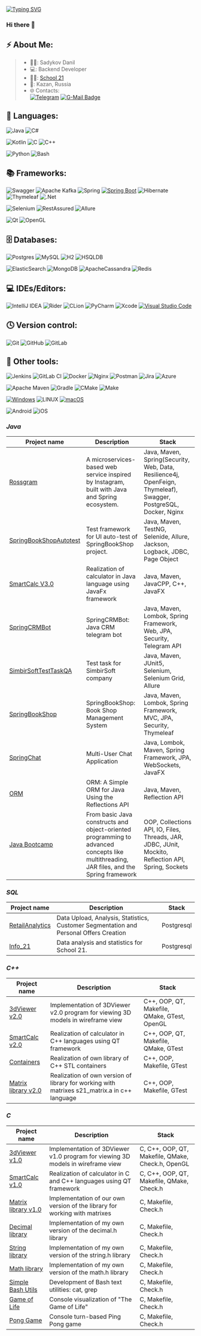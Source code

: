 [![Typing SVG](https://readme-typing-svg.herokuapp.com?font=Fira+Code&pause=1000&color=7B47F7&random=false&width=435&lines=Backend+Developer)](https://git.io/typing-svg)
### Hi there 👋

## ⚡ About Me:
>- 👨‍💻: Sadykov Danil
>- 💻: Backend Developer
>- 👨‍🎓: [School 21](https://21-school.ru/)
>- 🌆: Kazan, Russia
>- 🌐 Contacts:  
[![Telegram](https://img.shields.io/badge/Telegram-2CA5E0?style=for-the-badge&logo=telegram&logoColor=white)](https://t.me/heisyenberg)
[![G-Mail Badge](https://img.shields.io/badge/Gmail-D14836?style=for-the-badge&logo=gmail&logoColor=white)](mailto:heisyenberg@gmail.com)

## 🚀 Languages:

![Java](https://img.shields.io/badge/Java-ED8B00?style=for-the-badge&logo=openjdk&logoColor=white)
![C#](https://img.shields.io/badge/c%23-%23239120.svg?style=for-the-badge&logo=csharp&logoColor=white)

![Kotlin](https://img.shields.io/badge/kotlin-%237F52FF.svg?style=for-the-badge&logo=kotlin&logoColor=white)
![C](https://img.shields.io/badge/c-%2300599C.svg?style=for-the-badge&logo=c&logoColor=white)
![C++](https://img.shields.io/badge/C++-%2300599C.svg?style=for-the-badge&logo=c%2B%2B&logoColor=white)

![Python](https://img.shields.io/badge/python-3670A0?style=for-the-badge&logo=python&logoColor=ffdd54)
![Bash](https://img.shields.io/badge/bash-%23121011.svg?style=for-the-badge&logo=gnu-bash&logoColor=white)

## 📚 Frameworks:
![Swagger](https://img.shields.io/badge/-Swagger-%23Clojure?style=for-the-badge&logo=swagger&logoColor=white)
![Apache Kafka](https://img.shields.io/badge/Apache%20Kafka-000?style=for-the-badge&logo=apachekafka)
![Spring](https://img.shields.io/badge/spring-%236DB33F.svg?style=for-the-badge&logo=spring&logoColor=white)
[![Spring Boot](https://img.shields.io/badge/Spring%20Boot-6DB33F?style=for-the-badge&logo=springboot&logoColor=fff)](#)
![Hibernate](https://img.shields.io/badge/Hibernate-59666C?style=for-the-badge&logo=Hibernate&logoColor=white)
![Thymeleaf](https://img.shields.io/badge/Thymeleaf-%23005C0F.svg?style=for-the-badge&logo=Thymeleaf&logoColor=white)
![.Net](https://img.shields.io/badge/.NET-5C2D91?style=for-the-badge&logo=.net&logoColor=white)

![Selenium](https://img.shields.io/badge/-selenium-%43B02A?style=for-the-badge&logo=selenium&logoColor=white)
![RestAssured](https://img.shields.io/badge/-RestAssured-3DDC84?style=for-the-badge&logoColor=black)
![Allure](https://img.shields.io/badge/Allure-FCC624?style=for-the-badge&logoColor=white)

![Qt](https://img.shields.io/badge/Qt-%23217346.svg?style=for-the-badge&logo=Qt&logoColor=white)
![OpenGL](https://img.shields.io/badge/OpenGL-%23FFFFFF.svg?style=for-the-badge&logo=opengl)

## 🗄️ Databases:

![Postgres](https://img.shields.io/badge/postgres-%23316192.svg?style=for-the-badge&logo=postgresql&logoColor=white)
![MySQL](https://img.shields.io/badge/mysql-%2300f.svg?style=for-the-badge&logo=mysql&logoColor=white)
![H2](https://img.shields.io/badge/h2-%2300f.svg?style=for-the-badge&logo=h2&logoColor=white)
![HSQLDB](https://img.shields.io/badge/hsqldb-%23316192.svg?style=for-the-badge&logo=hsqldb&logoColor=white)

![ElasticSearch](https://img.shields.io/badge/-ElasticSearch-005571?style=for-the-badge&logo=elasticsearch)
![MongoDB](https://img.shields.io/badge/MongoDB-%234ea94b.svg?style=for-the-badge&logo=mongodb&logoColor=white)
![ApacheCassandra](https://img.shields.io/badge/cassandra-%231287B1.svg?style=for-the-badge&logo=apache-cassandra&logoColor=white)
![Redis](https://img.shields.io/badge/redis-%23DD0031.svg?style=for-the-badge&logo=redis&logoColor=white)

## 💻 IDEs/Editors:

![IntelliJ IDEA](https://img.shields.io/badge/IntelliJIDEA-000000.svg?style=for-the-badge&logo=intellij-idea&logoColor=black&labelColor=red)
![Rider](https://img.shields.io/badge/Rider-000000.svg?style=for-the-badge&logo=Rider&logoColor=white&color=black&labelColor=crimson)
![CLion](https://img.shields.io/badge/CLion-black?style=for-the-badge&logo=clion&logoColor=black&labelColor=blue)
![PyCharm](https://img.shields.io/badge/pycharm-143?style=for-the-badge&logo=pycharm&logoColor=black&color=black&labelColor=green)
![Xcode](https://img.shields.io/badge/Xcode-007ACC?style=for-the-badge&logo=Xcode&logoColor=white)
[![Visual Studio Code](https://custom-icon-badges.demolab.com/badge/Visual%20Studio%20Code-0078d7.svg?style=for-the-badge&logo=vsc&logoColor=white)](#)

## 🕓 Version control:
![Git](https://img.shields.io/badge/git-%23F05033.svg?style=for-the-badge&logo=git&logoColor=white)
![GitHub](https://img.shields.io/badge/github-%23121011.svg?style=for-the-badge&logo=github&logoColor=white)
![GitLab](https://img.shields.io/badge/gitlab-%23F05033.svg?style=for-the-badge&logo=gitlab&logoColor=white)


## 👾 Other tools:
![Jenkins](https://img.shields.io/badge/jenkins-%232C5263.svg?style=for-the-badge&logo=jenkins&logoColor=white)
![GitLab CI](https://img.shields.io/badge/gitlab%20ci-%23181717.svg?style=for-the-badge&logo=gitlab&logoColor=white)
![Docker](https://img.shields.io/badge/docker-%230db7ed.svg?style=for-the-badge&logo=docker&logoColor=white)
![Nginx](https://img.shields.io/badge/nginx-%23009639.svg?style=for-the-badge&logo=nginx&logoColor=white)
![Postman](https://img.shields.io/badge/Postman-FF6C37?style=for-the-badge&logo=postman&logoColor=white)
![Jira](https://img.shields.io/badge/jira-%230A0FFF.svg?style=for-the-badge&logo=jira&logoColor=white)
![Azure](https://img.shields.io/badge/azure-%230072C6.svg?style=for-the-badge&logo=microsoftazure&logoColor=white)

![Apache Maven](https://img.shields.io/badge/Apache%20Maven-C71A36?style=for-the-badge&logo=Apache%20Maven&logoColor=white)
![Gradle](https://img.shields.io/badge/Gradle-02303A.svg?style=for-the-badge&logo=Gradle&logoColor=white)
![CMake](https://img.shields.io/badge/CMake-%23008FBA.svg?style=for-the-badge&logo=cmake&logoColor=white)
![Make](https://img.shields.io/badge/Make-%23008FBA.svg?color=red&style=for-the-badge&logo=Make&logoColor=white)

[![Windows](https://custom-icon-badges.demolab.com/badge/Windows-0078D6?style=for-the-badge&logo=windows11&logoColor=white)](#)
![LINUX](https://img.shields.io/badge/Linux-FCC624?style=for-the-badge&logo=linux&logoColor=black)
[![macOS](https://img.shields.io/badge/mac%20OS-000000?style=for-the-badge&logo=apple&logoColor=F0F0F0)](#)

![Android](https://img.shields.io/badge/Android-3DDC84?style=for-the-badge&logo=android&logoColor=white)
![iOS](https://img.shields.io/badge/iOS-000000?style=for-the-badge&logo=ios&logoColor=white)

### *Java*  
| Project name      | Description | Stack |
| ------------- | ------------------------ | ------------------------ |
|[Rossgram](https://github.com/HeisYenberg/Rossgram)|A microservices-based web service inspired by Instagram, built with Java and Spring ecosystem.|Java, Maven, Spring(Security, Web, Data, Resilience4j, OpenFeign, Thymeleaf), Swagger, PostgreSQL, Docker, Nginx |
| [SpringBookShopAutotest](https://github.com/HeisYenberg/SpringBookShopAutotests)| Test framework for UI auto-test of SpringBookShop project. | Java, Maven, TestNG, Selenide, Allure, Jackson, Logback, JDBC, Page Object |
| [SmartCalc V3.0](https://github.com/HeisYenberg/SmartCalcV3.0-on-Java) | Realization of calculator in Java language using JavaFx framework | Java, Maven, JavaCPP, C++, JavaFX |
| [SpringCRMBot](https://github.com/HeisYenberg/SpringCRMBot) | SpringCRMBot: Java CRM telegram bot | Java, Maven, Lombok, Spring Framework, Web, JPA, Security, Telegram API  |
| [SimbirSoftTestTaskQA](https://github.com/HeisYenberg/SimbirSoftTestTaskQA)| Test task for SimbirSoft company | Java, Maven, JUnit5, Selenium, Selenium Grid, Allure |
| [SpringBookShop](https://github.com/HeisYenberg/SpringBookShop) |SpringBookShop: Book Shop Management System | Java, Maven, Lombok, Spring Framework, MVC, JPA, Security, Thymeleaf |
| [SpringChat](https://github.com/HeisYenberg/SpringChat) | Multi-User Chat Application | Java, Lombok, Maven, Spring Framework, JPA, WebSockets, JavaFX |
| [ORM](https://github.com/HeisYenberg/ORM) | ORM: A Simple ORM for Java Using the Reflections API | Java, Maven, Reflection API |
| [Java Bootcamp](https://github.com/HeisYenberg/Java-BootCamp) | From basic Java constructs and object-oriented programming to advanced concepts like multithreading, JAR files, and the Spring framework | OOP, Collections API, IO, Files, Threads, JAR, JDBC, JUnit, Mockito, Reflection API, Spring, Sockets |

### *SQL*  
| Project name      | Description | Stack |
| ------------- | ------------------------ | ------------------------ |
| [RetailAnalytics](https://github.com/HeisYenberg/RetailAnalytics-v1.0) | Data Upload, Analysis, Statistics, Customer Segmentation and Personal Offers Creation |  Postgresql |
| [Info_21](https://github.com/HeisYenberg/Info21-v1.0) | Data analysis and statistics for School 21. | Postgresql |

### *C++*  
| Project name      | Description | Stack |
| ------------- | ------------------------ | ------------------------ |
| [3dViewer v2.0](https://github.com/HeisYenberg/3D-Viewer-on-CPP-QT) | Implementation of 3DViewer v2.0 program for viewing 3D models in wireframe view | C++, OOP, QT, Makefile, QMake, GTest, OpenGL |
| [SmartCalc v2.0](https://github.com/HeisYenberg/SmartCalcV2.0-on-CPP-QT) | Realization of calculator in C++ languages using QT framework | C++, OOP, QT, Makefile, QMake, GTest |
| [Containers](https://github.com/HeisYenberg/Containers-H-On-CPP) | Realization of own library of C++ STL containers |  C++, OOP, Makefile, GTest |
| [Matrix library v2.0](https://github.com/HeisYenberg/My-Matrix-H-on-CPP) | Realization of own version of library for working with matrixes s21_matrix.a in c++ language |  C++, OOP, Makefile, GTest |

### *C*
| Project name      | Description | Stack |
| ------------- | ------------------------ | ------------------------ |
| [3dViewer v1.0](https://github.com/HeisYenberg/3D-Viewer-on-C-QT) | Implementation of 3DViewer v1.0 program for viewing 3D models in wireframe view |  C, C++, OOP, QT, Makefile, QMake, Check.h, OpenGL |
| [SmartCalc v1.0](https://github.com/HeisYenberg/SmartCalc-on-C-QT) | Realization of calculator in C and C++ languages using QT framework |  C, C++, OOP, QT, Makefile, QMake, Check.h |
| [Matrix library v1.0](https://github.com/HeisYenberg/My-Matrix-H-on-C) | Implementation of our own version of the library for working with matrixes | C, Makefile, Check.h |
| [Decimal library](https://github.com/HeisYenberg/My-Decimal-H-on-C) | Implementation of my own version of the decimal.h library | C, Makefile, Check.h |
| [String library](https://github.com/HeisYenberg/My-String-H-on-C) | Implementation of my own version of the string.h library | C, Makefile, Check.h |
| [Math library](https://github.com/HeisYenberg/My-Math-H-on-C) | Implementation of my own version of the math.h library | C, Makefile, Check.h |
| [Simple Bash Utils](https://github.com/HeisYenberg/Bash-Utils-on-C) | Development of Bash text utilities: cat, grep | C, Makefile, Check.h |
| [Game of Life](https://github.com/HeisYenberg/Game-of-Life-on-C) | Console visualization of "The Game of Life" | C, Makefile, Check.h |
| [Pong Game](https://github.com/HeisYenberg/Pong-on-C) | Console turn-based Ping Pong game | C, Makefile, Check.h |
